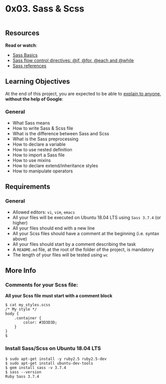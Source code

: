 <h1 class="gap">0x03. Sass &amp; Scss</h1>
<div class="well clean" id="project-description">
  <p><img src="https://holbertonintranet.s3.amazonaws.com/uploads/medias/2018/5/9936ba361a3962278900.jpg?X-Amz-Algorithm=AWS4-HMAC-SHA256&amp;X-Amz-Credential=AKIARDDGGGOU5BHMTQX4%2F20211210%2Fus-east-1%2Fs3%2Faws4_request&amp;X-Amz-Date=20211210T012235Z&amp;X-Amz-Expires=86400&amp;X-Amz-SignedHeaders=host&amp;X-Amz-Signature=b93ebbd69c0aab939fb2316946f1813b13bbad3e3286e508cf5322ea2938ee59" alt="" style=""></p>

<h2>Resources</h2>

<p><strong>Read or watch</strong>:</p>

<ul>
<li><a href="/rltoken/ayoQ7NtS8w7tZvyeqhkzsw" title="Sass Basics" target="_blank">Sass Basics</a> </li>
<li><a href="/rltoken/EfIlJ77YiDugDGSaab8UUg" title="Sass flow control directives: @if, @for, @each and @while" target="_blank">Sass flow control directives: @if, @for, @each and @while</a> </li>
<li><a href="/rltoken/P7jm16HEuQb1FxMqlajjFQ" title="Sass references" target="_blank">Sass references</a></li>
</ul>

<h2>Learning Objectives</h2>

<p>At the end of this project, you are expected to be able to <a href="/rltoken/IwfUKr71vUBn9cnqp_hVaQ" title="explain to anyone" target="_blank">explain to anyone</a>, <strong>without the help of Google</strong>:</p>

<h3>General</h3>

<ul>
<li>What Sass means</li>
<li>How to write Sass &amp; Scss file</li>
<li>What is the difference between Sass and Scss</li>
<li>What is the Sass preprocessing</li>
<li>How to declare a variable</li>
<li>How to use nested definition</li>
<li>How to import a Sass file</li>
<li>How to use mixins</li>
<li>How to declare extend/inheritance styles</li>
<li>How to manipulate operators</li>
</ul>

<h2>Requirements</h2>

<h3>General</h3>

<ul>
<li>Allowed editors: <code>vi</code>, <code>vim</code>, <code>emacs</code></li>
<li>All your files will be executed on Ubuntu 18.04 LTS using <code>Sass 3.7.4</code> (or higher)</li>
<li>All your files should end with a new line</li>
<li>All your Scss files should have a comment at the beginning (i.e. syntax above)</li>
<li>All your files should start by a comment describing the task</li>
<li>A <code>README.md</code> file, at the root of the folder of the project, is mandatory</li>
<li>The length of your files will be tested using <code>wc</code></li>
</ul>

<h2>More Info</h2>

<h3>Comments for your Scss file:</h3>

<p><strong>All your Scss file must start with a comment block</strong></p>

<pre><code>$ cat my_styles.scss
/* My style */
body {
    .container {
        color: #3D3D3D;
    }
}
$
</code></pre>

<h3>Install Sass/Scss on Ubuntu 18.04 LTS</h3>

<pre><code>$ sudo apt-get install -y ruby2.5 ruby2.5-dev
$ sudo apt-get install ubuntu-dev-tools
$ gem install sass -v 3.7.4
$ sass --version
Ruby Sass 3.7.4
</code></pre>

<p><img src="https://holbertonintranet.s3.amazonaws.com/uploads/medias/2018/5/ea3f78848fbf9b717e91.jpg?X-Amz-Algorithm=AWS4-HMAC-SHA256&amp;X-Amz-Credential=AKIARDDGGGOU5BHMTQX4%2F20211210%2Fus-east-1%2Fs3%2Faws4_request&amp;X-Amz-Date=20211210T012235Z&amp;X-Amz-Expires=86400&amp;X-Amz-SignedHeaders=host&amp;X-Amz-Signature=fbd49b838ab2240450289af276c2c9d71ba5e1510dfcaaf6dfa81a46ec8df55a" alt="" style=""></p>

</div>